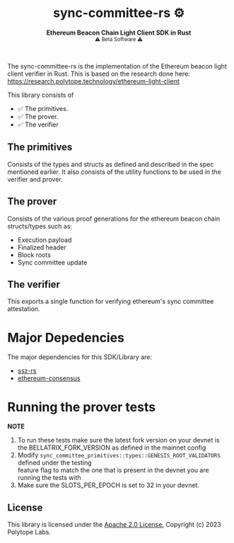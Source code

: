 # <h1 align="center"> sync-committee-rs ⚙️ </h1>

<p align="center">
    <strong>Ethereum Beacon Chain Light Client SDK in Rust</strong>
    <br />
    <sub> ⚠️ Beta Software ⚠️ </sub>
</p>

<br/>

The sync-committee-rs is the implementation of the Ethereum beacon light client verifier in Rust. This is based on the research done here: https://research.polytope.technology/ethereum-light-client


This library consists of
- ✅ The primitives.
- ✅ The prover.
- ✅ The verifier


## The primitives
Consists of the types and structs as defined and described in the spec mentioned earlier. It also consists of the utility functions
to be used in the verifier and prover.

## The prover
Consists of the various proof generations for the ethereum beacon chain structs/types such as:

- Execution payload
- Finalized header
- Block roots
- Sync committee update

## The verifier
This exports a single function for verifying ethereum's sync committee attestation. 


# Major Depedencies
The major dependencies for this SDK/Library are:

- [ssz-rs](https://github.com/ralexstokes/ssz-rs) 
- [ethereum-consensus](https://github.com/ralexstokes/ethereum-consensus)


# Running the prover tests
**NOTE**
1. To run these tests make sure the latest fork version on your devnet is the BELLATRIX_FORK_VERSION as defined in the mainnet config  
2. Modify `sync_committee_primitives::types::GENESIS_ROOT_VALIDATORS` defined under the testing  
   feature flag to match the one that is present in the devnet you are running the tests with
3. Make sure the SLOTS_PER_EPOCH is set to 32 in your devnet.  


## License
This library is licensed under the [Apache 2.0 License](./LICENSE), Copyright (c) 2023 Polytope Labs.
